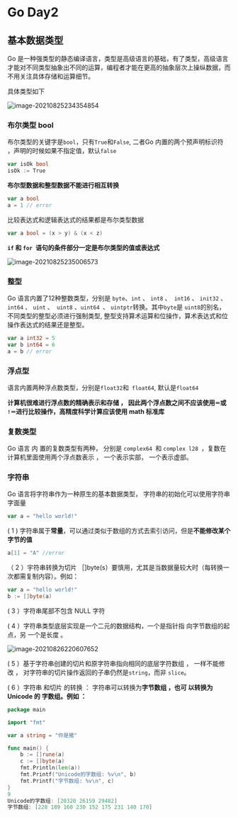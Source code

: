 # Go Day2

## 基本数据类型

Go 是一种强类型的静态编译语言，类型是高级语言的基础，有了类型，高级语言才能对不同类型抽象出不同的运算，编程者才能在更高的抽象层次上操纵数据，而不用关注具体存储和运算细节。  

具体类型如下

![image-20210825234354854](https://aironi.oss-cn-beijing.aliyuncs.com/Typro_imgimage-20210825234354854.png)



### 布尔类型 bool

布尔类型的关键字是`bool`，只有`True`和`False`, 二者Go 内置的两个预声明标识符  ，声明的时候如果不指定值，默认`false`

```go
var isOk bool
isOk := True
```

**布尔型数据和整型数据不能进行相互转换**  

```go
var a bool
a = 1 // error
```

比较表达式和逻辑表达式的结果都是布尔类型数据  

```go
var a bool = (x > y) & (x < z)
```

**`if` 和 `for `语句的条件部分一定是布尔类型的值或表达式**  

![image-20210825235006573](https://aironi.oss-cn-beijing.aliyuncs.com/Typro_imgimage-20210825235006573.png)

### 整型

Go 语言内置了12种整数类型，分别是 `byte`、`int` 、 `int8` 、` int16` 、 `init32` 、 `int64` 、 `uint` 、` uint8` 、`uint64 `、 `uintptr`转换。其中`byte`是 `uint8`的别名，不同类型的整型必须进行强制类型, 整型支持算术运算和位操作，算术表达式和位操作表达式的结果还是整型。  

```go
var a int32 = 5
var b int64 = 6
a = b // error
```

### 浮点型

语言内置两种浮点数类型，分别是` float32 `和` float64`, 默认是`float64`

**计算机很难进行浮点数的精确表示和存储 ， 因此两个浮点数之间不应该使用`＝`或 `!＝`进行比较操作，高精度科学计算应该使用 math 标准库**  

### 复数类型

Go 语言 内 置的复数类型有两种， 分别是 `complex64 `和 `complex l28 `，复数在计算机里面使用两个浮点数表示 ， 一个表示实部， 一个表示虚部。   

### 字符串

Go 语言将字符串作为一种原生的基本数据类型， 字符串的初始化可以使用字符串字面量

```go
var a = "hello world!"
```

( 1 ) 字符串属于**常量**，可以通过类似于数组的方式去索引访问，但是**不能修改某个字节的值**

```go
a[1] = "A" //error
```

（ 2 ）宇符串转换为切片 ［]byte(s）要慎用，尤其是当数据量较大时（每转换一次都需复制内容）。例如：  

```go
var a = "hello world!"
b := []byte(a)
```

( 3 ）字符串尾部不包含 NULL 字符  

( 4 ）字符串类型底层实现是一个二元的数据结构，一个是指针指 向字节数组的起点，另 一个是长度 。  

![image-20210826220607652](https://aironi.oss-cn-beijing.aliyuncs.com/Typro_imgimage-20210826220607652.png)

( 5 ）基于字符串创建的切片和原字符串指向相同的底层字符数组 ， 一样不能修改 ， 对字符串的切片操作返回的子串仍然是`string`，而非 `slice`。   

( 6 ）字符串 和切片 的转换 ： 字符串可以转换为**字节数组 ，也可 以转换为 Unicode 的 字数组。例如 ：**  

```go
package main

import "fmt"

var a string = "你是猪"

func main() {
	b := []rune(a)
	c := []byte(a)
	fmt.Println(len(a))
	fmt.Printf("Unicode的字数组: %v\n", b)
	fmt.Printf("字节数组: %v\n", c)
}
9
Unicode的字数组: [20320 26159 29482]
字节数组: [228 189 160 230 152 175 231 140 170]
```





